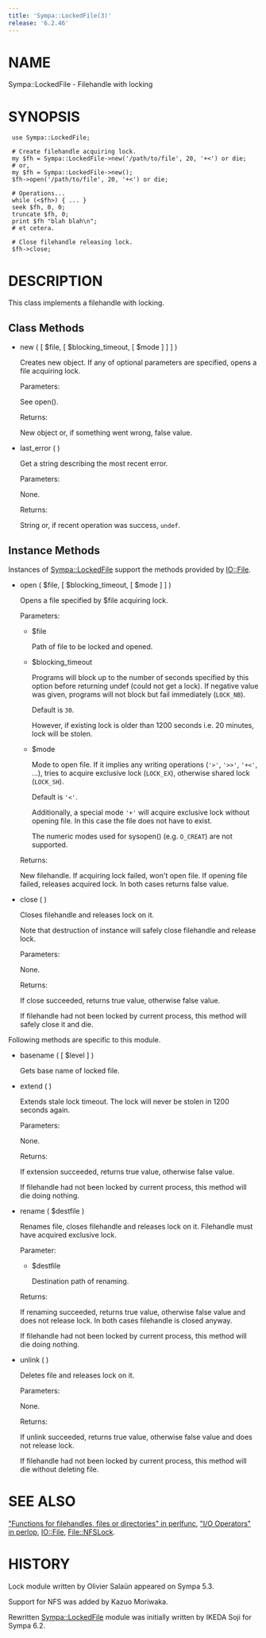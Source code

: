 ```yaml
---
title: 'Sympa::LockedFile(3)'
release: '6.2.46'
---
```


# NAME

Sympa::LockedFile - Filehandle with locking

# SYNOPSIS

     use Sympa::LockedFile;
     
     # Create filehandle acquiring lock.
     my $fh = Sympa::LockedFile->new('/path/to/file', 20, '+<') or die;
     # or,
     my $fh = Sympa::LockedFile->new();
     $fh->open('/path/to/file', 20, '+<') or die;
     
     # Operations...
     while (<$fh>) { ... }
     seek $fh, 0, 0;
     truncate $fh, 0;
     print $fh "blah blah\n";
     # et cetera.
    
     # Close filehandle releasing lock.
     $fh->close;

# DESCRIPTION

This class implements a filehandle with locking.

## Class Methods

- new ( \[ $file, \[ $blocking\_timeout, \[ $mode \] \] \] )

    Creates new object.
    If any of optional parameters are specified, opens a file acquiring lock.

    Parameters:

    See open().

    Returns:

    New object or, if something went wrong, false value.

- last\_error ( )

    Get a string describing the most recent error.

    Parameters:

    None.

    Returns:

    String or, if recent operation was success, `undef`. 

## Instance Methods

Instances of [Sympa::LockedFile](./Sympa-LockedFile.3.md) support the methods provided by [IO::File](https://metacpan.org/pod/IO::File).

- open ( $file, \[ $blocking\_timeout, \[ $mode \] \] )

    Opens a file specified by $file acquiring lock.

    Parameters:

    - $file

        Path of file to be locked and opened.

    - $blocking\_timeout

        Programs will block up to the number of seconds specified by this option
        before returning undef (could not get a lock).
        If negative value was given, programs will not block but fail immediately
        (`LOCK_NB`).

        Default is `30`.

        However, if existing lock is older than 1200 seconds i.e. 20 minutes,
        lock will be stolen.

    - $mode

        Mode to open file.
        If it implies any writing operations (`'>'`, `'>>'`,
        `'+<'`, ...), tries to acquire exclusive lock (`LOCK_EX`),
        otherwise shared lock (`LOCK_SH`).

        Default is `'<'`.

        Additionally, a special mode `'+'` will acquire exclusive lock
        without opening file.  In this case the file does not have to exist.

        The numeric modes used for sysopen() (e.g. `O_CREAT`) are not supported.

    Returns:

    New filehandle.
    If acquiring lock failed, won't open file.
    If opening file failed, releases acquired lock.
    In both cases returns false value.

- close ( )

    Closes filehandle and releases lock on it.

    Note that destruction of instance will safely close filehandle and release
    lock.

    Parameters:

    None.

    Returns:

    If close succeeded, returns true value, otherwise false value.

    If filehandle had not been locked by current process,
    this method will safely close it and die.

Following methods are specific to this module.

- basename ( \[ $level \] )

    Gets base name of locked file.

- extend ( )

    Extends stale lock timeout.
    The lock will never be stolen in 1200 seconds again.

    Parameters:

    None.

    Returns:

    If extension succeeded, returns true value, otherwise false value.

    If filehandle had not been locked by current process,
    this method will die doing nothing.

- rename ( $destfile )

    Renames file, closes filehandle and releases lock on it.
    Filehandle must have acquired exclusive lock.

    Parameter:

    - $destfile

        Destination path of renaming.

    Returns:

    If renaming succeeded, returns true value, otherwise false value
    and does not release lock.
    In both cases filehandle is closed anyway.

    If filehandle had not been locked by current process,
    this method will die doing nothing.

- unlink ( )

    Deletes file and releases lock on it.

    Parameters:

    None.

    Returns:

    If unlink succeeded, returns true value, otherwise false value and
    does not release lock.

    If filehandle had not been locked by current process,
    this method will die without deleting file.

# SEE ALSO

["Functions for filehandles, files or directories" in perlfunc](https://metacpan.org/pod/perlfunc#Functions-for-filehandles-files-or-directories),
["I/O Operators" in perlop](https://metacpan.org/pod/perlop#I-O-Operators),
[IO::File](https://metacpan.org/pod/IO::File), [File::NFSLock](https://metacpan.org/pod/File::NFSLock).

# HISTORY

Lock module written by Olivier Salaün appeared on Sympa 5.3.

Support for NFS was added by Kazuo Moriwaka.

Rewritten [Sympa::LockedFile](./Sympa-LockedFile.3.md) module was initially written by IKEDA Soji
for Sympa 6.2.
